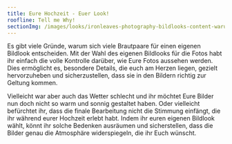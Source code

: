 ```yaml
---
title: Eure Hochzeit - Euer Look!
roofline: Tell me Why!
sectionImg: /images/looks/ironleaves-photography-bildlooks-content-warum-bildlook.jpg
---
```


Es gibt viele Gründe, warum sich viele Brautpaare für einen eigenen Bildlook entscheiden. Mit der Wahl des eigenen Bildlooks für die Fotos habt ihr einfach die volle Kontrolle darüber, wie Eure Fotos aussehen werden. Dies ermöglicht es, besondere Details, die euch am Herzen liegen, gezielt hervorzuheben und sicherzustellen, dass sie in den Bildern richtig zur Geltung kommen.

Vielleicht war aber auch das Wetter schlecht und ihr möchtet Eure Bilder nun doch nicht so warm und sonnig gestaltet haben. Oder vielleicht befürchtet ihr, dass die finale Bearbeitung nicht die Stimmung einfängt, die ihr während eurer Hochzeit erlebt habt. Indem ihr euren eigenen Bildlook wählt, könnt ihr solche Bedenken ausräumen und sicherstellen, dass die Bilder genau die Atmosphäre widerspiegeln, die ihr Euch wünscht.